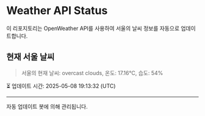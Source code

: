 
# Weather API Status

이 리포지토리는 OpenWeather API를 사용하여 서울의 날씨 정보를 자동으로 업데이트합니다.

## 현재 서울 날씨
> 서울의 현재 날씨: overcast clouds, 온도: 17.16°C, 습도: 54%

⏳ 업데이트 시간: 2025-05-08 19:13:32 (UTC)

---
자동 업데이트 봇에 의해 관리됩니다.
